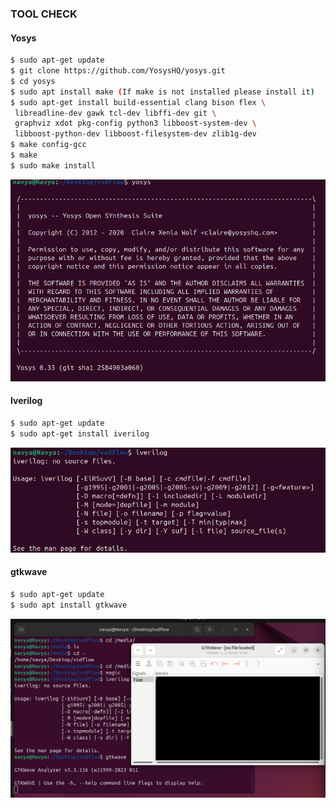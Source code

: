 ### **TOOL CHECK**

#### **Yosys**

```bash
$ sudo apt-get update
$ git clone https://github.com/YosysHQ/yosys.git
$ cd yosys
$ sudo apt install make (If make is not installed please install it)
$ sudo apt-get install build-essential clang bison flex \
 libreadline-dev gawk tcl-dev libffi-dev git \
 graphviz xdot pkg-config python3 libboost-system-dev \
 libboost-python-dev libboost-filesystem-dev zlib1g-dev
$ make config-gcc
$ make
$ sudo make install
```
![Alt text](Images/yosys_installation.png)

#### **Iverilog**
```bash
$ sudo apt-get update
$ sudo apt-get install iverilog
```
![Alt text](Images/iverilog_installation.png)
#### **gtkwave**
```bash
$ sudo apt-get update
$ sudo apt install gtkwave
```
![Alt text](Images/gtkwave_installation.png)
